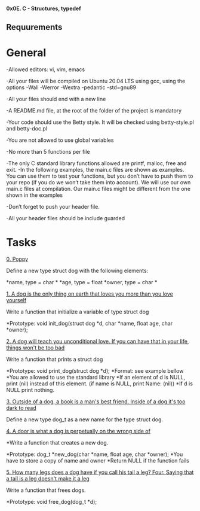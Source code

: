 #### 0x0E. C - Structures, typedef

## Requurements

# General

-Allowed editors: vi, vim, emacs

-All your files will be compiled on Ubuntu 20.04 LTS using gcc, using the options -Wall -Werror -Wextra -pedantic -std=gnu89

-All your files should end with a new line

-A README.md file, at the root of the folder of the project is mandatory

-Your code should use the Betty style. It will be checked using betty-style.pl and betty-doc.pl

-You are not allowed to use global variables

-No more than 5 functions per file

-The only C standard library functions allowed are printf, malloc, free and exit.
-In the following examples, the main.c files are shown as examples. You can use them to test your functions, but you don’t have to push them to your repo (if you do we won’t take them into account). We will use our own main.c files at compilation. Our main.c files might be different from the one shown in the examples

-Don’t forget to push your header file. 

-All your header files should be include guarded

# Tasks

[0. Poppy](./dog.h)

Define a new type struct dog with the following elements:

*name, type = char *
*age, type = float
*owner, type = char *

[1. A dog is the only thing on earth that loves you more than you love yourself](./1-init_dog.c)

Write a function that initialize a variable of type struct dog

*Prototype: void init_dog(struct dog *d, char *name, float age, char *owner);

[2. A dog will teach you unconditional love. If you can have that in your life, things won't be too bad](./2-print_dog.c)

Write a function that prints a struct dog

*Prototype: void print_dog(struct dog *d);
*Format: see example bellow
*You are allowed to use the standard library
*If an element of d is NULL, print (nil) instead of this element. (if name is NULL, print Name: (nil))
*If d is NULL print nothing.

[3. Outside of a dog, a book is a man's best friend. Inside of a dog it's too dark to read](./dog.h)

Define a new type dog_t as a new name for the type struct dog.

[4. A door is what a dog is perpetually on the wrong side of](./4-new_dog.c)

*Write a function that creates a new dog.

*Prototype: dog_t *new_dog(char *name, float age, char *owner);
*You have to store a copy of name and owner
*Return NULL if the function fails

[5. How many legs does a dog have if you call his tail a leg? Four. Saying that a tail is a leg doesn't make it a leg](./5-free_dog.c)

Write a function that frees dogs.

*Prototype: void free_dog(dog_t *d);
